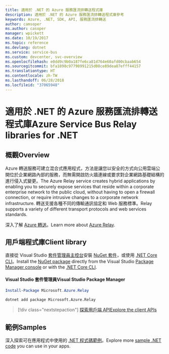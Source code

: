 ```yaml
---
title: 適用於 .NET 的 Azure 服務匯流排轉送程式庫
description: 適用於 .NET 的 Azure 服務匯流排轉送程式庫參考
keywords: Azure, .NET, SDK, API, 服務匯流排轉送
author: camsoper
ms.author: casoper
manager: wpickett
ms.date: 10/19/2017
ms.topic: reference
ms.devlang: dotnet
ms.service: service-bus
ms.custom: devcenter, svc-overview
ms.openlocfilehash: e0dd9c9b0a187fe6ca81d764e60afd00cbaab654
ms.sourcegitcommit: bfa1898c97798991215d08ce89dea87efff44157
ms.translationtype: HT
ms.contentlocale: zh-TW
ms.lasthandoff: 06/28/2018
ms.locfileid: "37065948"
---
```

# <a name="azure-service-bus-relay-libraries-for-net"></a><span data-ttu-id="f1f40-104">適用於 .NET 的 Azure 服務匯流排轉送程式庫</span><span class="sxs-lookup"><span data-stu-id="f1f40-104">Azure Service Bus Relay libraries for .NET</span></span>

## <a name="overview"></a><span data-ttu-id="f1f40-105">概觀</span><span class="sxs-lookup"><span data-stu-id="f1f40-105">Overview</span></span>

<span data-ttu-id="f1f40-106">Azure 轉送服務可建立混合式應用程式，方法是讓您以安全的方式向公用雲端公開位於企業網路內部的服務，而無需開啟防火牆連線或要求對企業網路基礎結構的進行侵入式變更。</span><span class="sxs-lookup"><span data-stu-id="f1f40-106">The Azure Relay service creates hybrid applications by enabling you to securely expose services that reside within a corporate enterprise network to the public cloud, without having to open a firewall connection, or require intrusive changes to a corporate network infrastructure.</span></span> <span data-ttu-id="f1f40-107">轉送支援各種不同的傳輸通訊協定和 Web 服務標準。</span><span class="sxs-lookup"><span data-stu-id="f1f40-107">Relay supports a variety of different transport protocols and web services standards.</span></span>
          
<span data-ttu-id="f1f40-108">深入了解 [Azure 轉送](/azure/service-bus-relay/relay-what-is-it)。</span><span class="sxs-lookup"><span data-stu-id="f1f40-108">Learn more about [Azure Relay](/azure/service-bus-relay/relay-what-is-it).</span></span>

## <a name="client-library"></a><span data-ttu-id="f1f40-109">用戶端程式庫</span><span class="sxs-lookup"><span data-stu-id="f1f40-109">Client library</span></span>

<span data-ttu-id="f1f40-110">直接從 Visual Studio [套件管理員主控台][PackageManager]安裝 [NuGet 套件](https://www.nuget.org/packages/Microsoft.Azure.Relay)，或使用 [.NET Core CLI][DotNetCLI]。</span><span class="sxs-lookup"><span data-stu-id="f1f40-110">Install the [NuGet package](https://www.nuget.org/packages/Microsoft.Azure.Relay) directly from the Visual Studio [Package Manager console][PackageManager] or with the [.NET Core CLI][DotNetCLI].</span></span>

#### <a name="visual-studio-package-manager"></a><span data-ttu-id="f1f40-111">Visual Studio 套件管理員</span><span class="sxs-lookup"><span data-stu-id="f1f40-111">Visual Studio Package Manager</span></span>

```powershell
Install-Package Microsoft.Azure.Relay
```

```bash
dotnet add package Microsoft.Azure.Relay
```

> [!div class="nextstepaction"]
> [<span data-ttu-id="f1f40-112">探索用戶端 API</span><span class="sxs-lookup"><span data-stu-id="f1f40-112">Explore the client APIs</span></span>](/dotnet/api/overview/azure/relay/client)

## <a name="samples"></a><span data-ttu-id="f1f40-113">範例</span><span class="sxs-lookup"><span data-stu-id="f1f40-113">Samples</span></span>

<span data-ttu-id="f1f40-114">深入探索可在應用程式中使用的 [.NET 程式碼範例](https://azure.microsoft.com/resources/samples/?platform=dotnet)。</span><span class="sxs-lookup"><span data-stu-id="f1f40-114">Explore more [sample .NET code](https://azure.microsoft.com/resources/samples/?platform=dotnet) you can use in your apps.</span></span>

[PackageManager]: https://docs.microsoft.com/nuget/tools/package-manager-console
[DotNetCLI]: https://docs.microsoft.com/dotnet/core/tools/dotnet-add-package